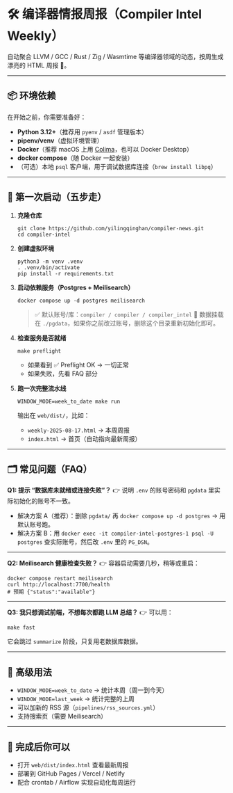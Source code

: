 # 🛠️ 编译器情报周报（Compiler Intel Weekly）

自动聚合 LLVM / GCC / Rust / Zig / Wasmtime 等编译器领域的动态，按周生成漂亮的 HTML 周报 📑。

------

## 📦 环境依赖

在开始之前，你需要准备好：

- **Python 3.12+**（推荐用 `pyenv` / `asdf` 管理版本）
- **pipenv/venv**（虚拟环境管理）
- **Docker**（推荐 macOS 上用 [Colima](https://github.com/abiosoft/colima)，也可以 Docker Desktop）
- **docker compose**（随 Docker 一起安装）
- （可选）本地 `psql` 客户端，用于调试数据库连接（`brew install libpq`）

------

## 🚀 第一次启动（五步走）

1. **克隆仓库**

   ```
   git clone https://github.com/yilingqinghan/compiler-news.git
   cd compiler-intel
   ```

2. **创建虚拟环境**

   ```
   python3 -m venv .venv
   . .venv/bin/activate
   pip install -r requirements.txt
   ```

3. **启动依赖服务（Postgres + Meilisearch）**

   ```
   docker compose up -d postgres meilisearch
   ```

   > ✅ 默认账号/库：`compiler / compiler / compiler_intel`
   >  📂 数据挂载在 `./pgdata`，如果你之前改过账号，删除这个目录重新初始化即可。

4. **检查服务是否就绪**

   ```
   make preflight
   ```

   - 如果看到 ✅ Preflight OK → 一切正常
   - 如果失败，先看 FAQ 部分

5. **跑一次完整流水线**

   ```
   WINDOW_MODE=week_to_date make run
   ```

   输出在 `web/dist/`，比如：

   - `weekly-2025-08-17.html` → 本周周报
   - `index.html` → 首页（自动指向最新周报）

------

## 🗂️ 常见问题（FAQ）

**Q1: 提示 “数据库未就绪或连接失败”？**
 👉 说明 `.env` 的账号密码和 `pgdata` 里实际初始化的账号不一致。

- 解决方案 A（推荐）：删除 `pgdata/` 再 `docker compose up -d postgres` → 用默认账号跑。
- 解决方案 B：用 `docker exec -it compiler-intel-postgres-1 psql -U postgres` 查实际账号，然后改 `.env` 里的 `PG_DSN`。

------

**Q2: Meilisearch 健康检查失败？**
 👉 容器启动需要几秒，稍等或重启：

```
docker compose restart meilisearch
curl http://localhost:7700/health
# 预期 {"status":"available"}
```

------

**Q3: 我只想调试前端，不想每次都跑 LLM 总结？**
 👉 可以用：

```
make fast
```

它会跳过 `summarize` 阶段，只复用老数据库数据。

------

## 🧭 高级用法

- `WINDOW_MODE=week_to_date` → 统计本周（周一到今天）
- `WINDOW_MODE=last_week` → 统计完整的上周
- 可以加新的 RSS 源（`pipelines/rss_sources.yml`）
- 支持搜索页（需要 Meilisearch）

------

## 🎉 完成后你可以

- 打开 `web/dist/index.html` 查看最新周报
- 部署到 GitHub Pages / Vercel / Netlify
- 配合 crontab / Airflow 实现自动化每周运行
